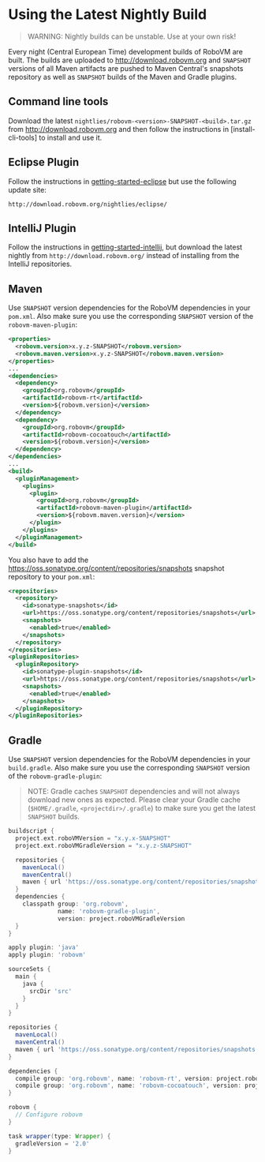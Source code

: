 # Using the Latest Nightly Build

> WARNING: Nightly builds can be unstable. Use at your own risk!

Every night (Central European Time) development builds of RoboVM are built. The builds are uploaded to http://download.robovm.org and `SNAPSHOT` versions of all Maven artifacts are pushed to Maven Central's snapshots repository as well as `SNAPSHOT` builds of the Maven and Gradle plugins.

## Command line tools

Download the latest `nightlies/robovm-<version>-SNAPSHOT-<build>.tar.gz` from http://download.robovm.org and then follow the instructions in [install-cli-tools] to install and use it.

## Eclipse Plugin

Follow the instructions in [getting-started-eclipse](../getting-started/eclipse.md) but use the following update site:

```
http://download.robovm.org/nightlies/eclipse/
```

## IntelliJ Plugin

Follow the instructions in [getting-started-intellij](../getting-started/intellij.md), but download the latest nightly from `http://download.robovm.org/` instead of installing from the IntelliJ repositories.

## Maven

Use `SNAPSHOT` version dependencies for the RoboVM dependencies in your `pom.xml`. Also make sure you use the corresponding `SNAPSHOT` version of the `robovm-maven-plugin`:

```xml
<properties>
  <robovm.version>x.y.z-SNAPSHOT</robovm.version>
  <robovm.maven.version>x.y.z-SNAPSHOT</robovm.maven.version>
</properties>
...
<dependencies>
  <dependency>
    <groupId>org.robovm</groupId>
    <artifactId>robovm-rt</artifactId>
    <version>${robovm.version}</version>
  </dependency>
  <dependency>
    <groupId>org.robovm</groupId>
    <artifactId>robovm-cocoatouch</artifactId>
    <version>${robovm.version}</version>
  </dependency>
</dependencies>
...
<build>
  <pluginManagement>
    <plugins>
      <plugin>
        <groupId>org.robovm</groupId>
        <artifactId>robovm-maven-plugin</artifactId>
        <version>${robovm.maven.version}</version>
      </plugin>
    </plugins>
  </pluginManagement>
</build>
```

You also have to add the https://oss.sonatype.org/content/repositories/snapshots snapshot repository to your `pom.xml`:

```xml
<repositories>
  <repository>
    <id>sonatype-snapshots</id>
    <url>https://oss.sonatype.org/content/repositories/snapshots</url>
    <snapshots>
      <enabled>true</enabled>
    </snapshots>
  </repository>
</repositories>
<pluginRepositories>
  <pluginRepository>
    <id>sonatype-plugin-snapshots</id>
    <url>https://oss.sonatype.org/content/repositories/snapshots</url>
    <snapshots>
      <enabled>true</enabled>
    </snapshots>
  </pluginRepository>
</pluginRepositories>
```

## Gradle

Use `SNAPSHOT` version dependencies for the RoboVM dependencies in your `build.gradle`. Also make sure you use the corresponding `SNAPSHOT` version of the `robovm-gradle-plugin`:

> NOTE: Gradle caches `SNAPSHOT` dependencies and will not always download new ones as expected. Please clear your Gradle cache (`$HOME/.gradle`, `<projectdir>/.gradle`) to make sure you get the latest `SNAPSHOT` builds.

```groovy
buildscript {
  project.ext.roboVMVersion = "x.y.x-SNAPSHOT"
  project.ext.roboVMGradleVersion = "x.y.z-SNAPSHOT"

  repositories {
    mavenLocal()
    mavenCentral()
    maven { url 'https://oss.sonatype.org/content/repositories/snapshots' }
  }
  dependencies {
    classpath group: 'org.robovm', 
              name: 'robovm-gradle-plugin', 
              version: project.roboVMGradleVersion
  }
}

apply plugin: 'java'
apply plugin: 'robovm'

sourceSets {
  main {
    java {
      srcDir 'src'
    }
  }
}

repositories {
  mavenLocal()
  mavenCentral()
  maven { url 'https://oss.sonatype.org/content/repositories/snapshots' }
}

dependencies {
  compile group: 'org.robovm', name: 'robovm-rt', version: project.roboVMVersion
  compile group: 'org.robovm', name: 'robovm-cocoatouch', version: project.roboVMVersion
}

robovm {
  // Configure robovm
}

task wrapper(type: Wrapper) {
  gradleVersion = '2.0'
}
```
